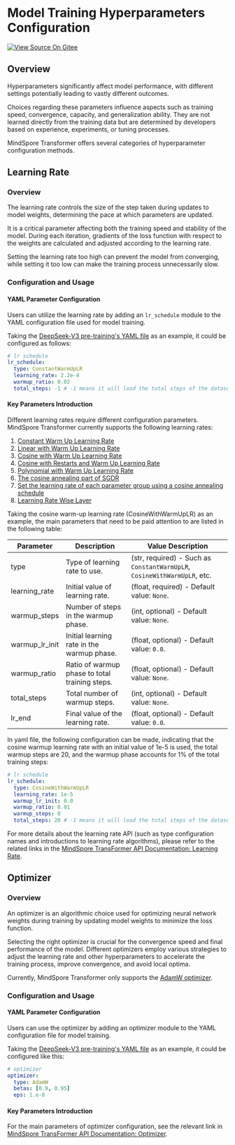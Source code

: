 # Model Training Hyperparameters Configuration

[![View Source On Gitee](https://mindspore-website.obs.cn-north-4.myhuaweicloud.com/website-images/master/resource/_static/logo_source_en.svg)](https://gitee.com/mindspore/docs/blob/master/docs/mindformers/docs/source_en/function/training_hyperparameters.md)

## Overview

Hyperparameters significantly affect model performance, with different settings potentially leading to vastly different outcomes.

Choices regarding these parameters influence aspects such as training speed, convergence, capacity, and generalization ability. They are not learned directly from the training data but are determined by developers based on experience, experiments, or tuning processes.

MindSpore Transformer offers several categories of hyperparameter configuration methods.

## Learning Rate

### Overview

The learning rate controls the size of the step taken during updates to model weights, determining the pace at which parameters are updated.

It is a critical parameter affecting both the training speed and stability of the model. During each iteration, gradients of the loss function with respect to the weights are calculated and adjusted according to the learning rate.

Setting the learning rate too high can prevent the model from converging, while setting it too low can make the training process unnecessarily slow.

### Configuration and Usage

#### YAML Parameter Configuration

Users can utilize the learning rate by adding an `lr_schedule` module to the YAML configuration file used for model training.

Taking the [DeepSeek-V3 pre-training's YAML file](https://gitee.com/mindspore/mindformers/blob/dev/research/deepseek3/deepseek3_671b/pretrain_deepseek3_671b.yaml#L31) as an example, it could be configured as follows:

```yaml
# lr schedule
lr_schedule:
  type: ConstantWarmUpLR
  learning_rate: 2.2e-4
  warmup_ratio: 0.02
  total_steps: -1 # -1 means it will load the total steps of the dataset
```

#### Key Parameters Introduction

Different learning rates require different configuration parameters. MindSpore Transformer currently supports the following learning rates:

1. [Constant Warm Up Learning Rate](https://www.mindspore.cn/mindformers/docs/en/dev/core/mindformers.core.ConstantWarmUpLR.html)
2. [Linear with Warm Up Learning Rate](https://www.mindspore.cn/mindformers/docs/en/dev/core/mindformers.core.LinearWithWarmUpLR.html)
3. [Cosine with Warm Up Learning Rate](https://www.mindspore.cn/mindformers/docs/en/dev/core/mindformers.core.CosineWithWarmUpLR.html)
4. [Cosine with Restarts and Warm Up Learning Rate](https://www.mindspore.cn/mindformers/docs/en/dev/core/mindformers.core.CosineWithRestartsAndWarmUpLR.html)
5. [Polynomial with Warm Up Learning Rate](https://www.mindspore.cn/mindformers/docs/en/dev/core/mindformers.core.PolynomialWithWarmUpLR.html)
6. [The cosine annealing part of SGDR](https://www.mindspore.cn/mindformers/docs/en/dev/core/mindformers.core.CosineAnnealingLR.html)
7. [Set the learning rate of each parameter group using a cosine annealing schedule](https://www.mindspore.cn/mindformers/docs/en/dev/core/mindformers.core.CosineAnnealingWarmRestarts.html)
8. [Learning Rate Wise Layer](https://www.mindspore.cn/mindformers/docs/en/dev/core/mindformers.core.LearningRateWiseLayer.html)

Taking the cosine warm-up learning rate (CosineWithWarmUpLR) as an example, the main parameters that need to be paid attention to are listed in the following table:

| Parameter      | Description                                    | Value Description                                                        |
|----------------|------------------------------------------------|--------------------------------------------------------------------------|
| type           | Type of learning rate to use.                  | (str, required) - Such as `ConstantWarmUpLR`, `CosineWithWarmUpLR`, etc. |
| learning_rate  | Initial value of learning rate.                | (float, required) - Default value: `None`.                               |
| warmup_steps   | Number of steps in the warmup phase.           | (int, optional) - Default value: `None`.                                 |
| warmup_lr_init | Initial learning rate in the warmup phase.     | (float, optional) - Default value: `0.0`.                                |
| warmup_ratio   | Ratio of warmup phase to total training steps. | (float, optional) - Default value: `None`.                               |
| total_steps    | Total number of warmup steps.                  | (int, optional) - Default value: `None`.                                 |
| lr_end         | Final value of the learning rate.              | (float, optional) - Default value: `0.0`.                                |

In yaml file, the following configuration can be made, indicating that the cosine warmup learning rate with an initial value of 1e-5 is used, the total warmup steps are 20, and the warmup phase accounts for 1% of the total training steps:

```yaml
# lr schedule
lr_schedule:
  type: CosineWithWarmUpLR
  learning_rate: 1e-5
  warmup_lr_init: 0.0
  warmup_ratio: 0.01
  warmup_steps: 0
  total_steps: 20 # -1 means it will load the total steps of the dataset
```

For more details about the learning rate API (such as type configuration names and introductions to learning rate algorithms), please refer to the related links in the [MindSpore TransFormer API Documentation: Learning Rate](https://www.mindspore.cn/mindformers/docs/en/dev/mindformers.core.html#learning-rate).

## Optimizer

### Overview

An optimizer is an algorithmic choice used for optimizing neural network weights during training by updating model weights to minimize the loss function.

Selecting the right optimizer is crucial for the convergence speed and final performance of the model. Different optimizers employ various strategies to adjust the learning rate and other hyperparameters to accelerate the training process, improve convergence, and avoid local optima.

Currently, MindSpore Transformer only supports the [AdamW optimizer](https://www.mindspore.cn/mindformers/docs/en/dev/mindformers.core.html#optimizer).

### Configuration and Usage

#### YAML Parameter Configuration

Users can use the optimizer by adding an optimizer module to the YAML configuration file for model training.

Taking the [DeepSeek-V3 pre-training's YAML file](https://gitee.com/mindspore/mindformers/blob/dev/research/deepseek3/deepseek3_671b/pretrain_deepseek3_671b.yaml#L24) as an example, it could be configured like this:

```yaml
# optimizer
optimizer:
  type: AdamW
  betas: [0.9, 0.95]
  eps: 1.e-8
```

#### Key Parameters Introduction

For the main parameters of optimizer configuration, see the relevant link in [MindSpore TransFormer API Documentation: Optimizer](https://www.mindspore.cn/mindformers/docs/en/dev/core/mindformers.core.AdamW.html#mindformers.core.AdamW).